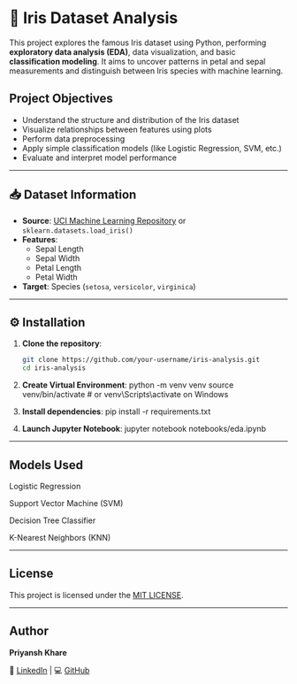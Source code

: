 # 🌸 Iris Dataset Analysis

This project explores the famous Iris dataset using Python, performing **exploratory data analysis (EDA)**, data visualization, and basic **classification modeling**. It aims to uncover patterns in petal and sepal measurements and distinguish between Iris species with machine learning.


## Project Objectives

- Understand the structure and distribution of the Iris dataset
- Visualize relationships between features using plots
- Perform data preprocessing
- Apply simple classification models (like Logistic Regression, SVM, etc.)
- Evaluate and interpret model performance



---

## 📥 Dataset Information

- **Source**: [UCI Machine Learning Repository](https://archive.ics.uci.edu/ml/datasets/Iris) or `sklearn.datasets.load_iris()`
- **Features**:
  - Sepal Length
  - Sepal Width
  - Petal Length
  - Petal Width
- **Target**: Species (`setosa`, `versicolor`, `virginica`)

---

## ⚙️ Installation

1. **Clone the repository**:
   ```bash
   git clone https://github.com/your-username/iris-analysis.git
   cd iris-analysis

2. **Create Virtual Environment**:
    python -m venv venv
    source venv/bin/activate  # or venv\Scripts\activate on Windows

3. **Install dependencies**:
   pip install -r requirements.txt

4. **Launch Jupyter Notebook**:
   jupyter notebook notebooks/eda.ipynb

---


## Models Used

Logistic Regression

Support Vector Machine (SVM)

Decision Tree Classifier

K-Nearest Neighbors (KNN)


---

## License
This project is licensed under the [MIT LICENSE](https://img.shields.io/badge/License-MIT-yellow.svg).

---

## Author

**Priyansh Khare**

🔗 [LinkedIn](https://www.linkedin.com/in/kharepriyansh) | 💻 [GitHub](https://github.com/pryanz)  
